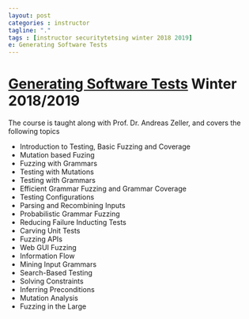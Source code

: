 ```yaml
---
layout: post
categories : instructor
tagline: "."
tags : [instructor securitytetsing winter 2018 2019]
e: Generating Software Tests
---
```


# [Generating Software Tests](https://cms.cispa.saarland/fuzzing1819/) Winter 2018/2019

The course is taught along with Prof. Dr. Andreas Zeller, and covers the following topics

* Introduction to Testing, Basic Fuzzing and Coverage
* Mutation based Fuzing
* Fuzzing with Grammars
* Testing with Mutations
* Testing with Grammars
* Efficient Grammar Fuzzing and Grammar Coverage
* Testing Configurations
* Parsing and Recombining Inputs
* Probabilistic Grammar Fuzzing
* Reducing Failure Inducting Tests
* Carving Unit Tests
* Fuzzing APIs
* Web GUI Fuzzing
* Information Flow
* Mining Input Grammars
* Search-Based Testing
* Solving Constraints
* Inferring Preconditions
* Mutation Analysis
* Fuzzing in the Large
